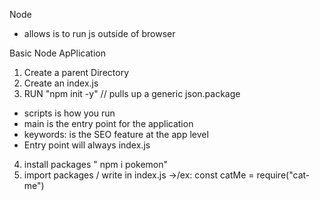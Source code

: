 
Node
-    allows is to run js outside of browser

Basic Node ApPlication
1. Create a parent Directory 
2. Create an index.js
3. RUN "npm init -y" // pulls up a generic json.package
-    scripts is how you run
- main is the entry point for the application
- keywords: is the SEO feature at the app level
- Entry point will always index.js 
4. install packages " npm i pokemon"
5. import packages  / write in index.js ->/ex: const catMe = require("cat-me") 
